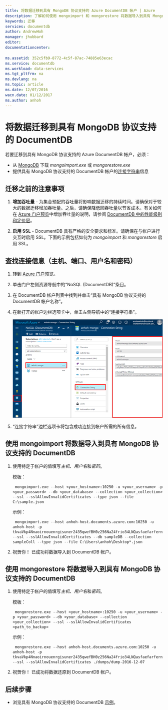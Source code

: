 ```yaml
---
title: 将数据迁移到具有 MongoDB 协议支持的 Azure DocumentDB 帐户 | Azure
description: 了解如何使用 mongoimport 和 mongorestore 将数据导入到具有 MongoDB 协议支持的 DocumentDB 帐户（目前以预览版提供）。
keywords: 迁移
services: documentdb
author: AndrewHoh
manager: jhubbard
editor: 
documentationcenter: 

ms.assetid: 352c5fb9-8772-4c5f-87ac-74885e63ecac
ms.service: documentdb
ms.workload: data-services
ms.tgt_pltfrm: na
ms.devlang: na
ms.topic: article
ms.date: 12/07/2016
wacn.date: 01/12/2017
ms.author: anhoh
---
```


# 将数据迁移到具有 MongoDB 协议支持的 DocumentDB
若要迁移到具有 MongoDB 协议支持的 Azure DocumentDB 帐户，必须：

- 从 [MongoDB](https://www.mongodb.com/download-center) 下载 *mongoimport.exe* 或 *mongorestore.exe*
- 提供具有 MongoDB 协议支持的 DocumentDB 帐户的[连接字符串](./documentdb-connect-mongodb-account.md)信息

## 迁移之前的注意事项

1. **增加吞吐量** - 为集合预配的吞吐量将影响数据迁移的持续时间。请确保对于较大的数据迁移增加吞吐量。之后，请确保降低回吞吐量以节省成本。有关如何在 [Azure 门户预览](https://portal.azure.cn)中增加吞吐量的说明，请参阅 [DocumentDB 中的性能级别和定价层](./documentdb-performance-levels.md)。

2. **启用 SSL** - DocumentDB 具有严格的安全要求和标准。请确保在与帐户进行交互时启用 SSL。下面的示例包括如何为 *mongoimport* 和 *mongorestore* 启用 SSL。

## 查找连接信息（主机、端口、用户名和密码）

1. 转到 [Azure 门户预览](https://portal.azure.cn)。

2. 单击门户左侧资源导航中的“NoSQL (DocumentDB)”条目。

3. 在 DocumentDB 帐户列表中找到并单击“具有 MongoDB 协议支持的 DocumentDB 帐户名称”。

4. 在新打开的帐户边栏选项卡中，单击左侧导航中的“连接字符串”。

    ![“连接”边栏选项卡的屏幕截图](./media/documentdb-mongodb-migrate/ConnectionStringBlade.png)  

5. “连接字符串”边栏选项卡将包含成功连接到帐户所需的所有信息。

## 使用 mongoimport 将数据导入到具有 MongoDB 协议支持的 DocumentDB

1. 使用特定于帐户的值填写*主机*、*用户名*和*密码*。

    模板：

        mongoimport.exe --host <your_hostname>:10250 -u <your_username> -p <your_password> --db <your_database> --collection <your_collection> --ssl --sslAllowInvalidCertificates --type json --file C:\sample.json

    示例：

        mongoimport.exe --host anhoh-host.documents.azure.com:10250 -u anhoh-host -p tkvaVkp4Nnaoirnouenrgisuner2435qwefBH0z256Na24frio34LNQasfaefarfernoimczciqisAXw== --ssl --sslAllowInvalidCertificates --db sampleDB --collection sampleColl --type json --file C:\Users\anhoh\Desktop*.json

2. 祝贺你！ 已成功将数据导入到 DocumentDB 帐户。

## 使用 mongorestore 将数据导入到具有 MongoDB 协议支持的 DocumentDB

1. 使用特定于帐户的值填写*主机*、*用户名*和*密码*。

    模板：

        mongorestore.exe --host <your_hostname>:10250 -u <your_username> -p <your_password> --db <your_database> --collection <your_collection> --ssl --sslAllowInvalidCertificates <path_to_backup>

    示例：

        mongorestore.exe --host anhoh-host.documents.azure.com:10250 -u anhoh-host -p tkvaVkp4Nnaoirnouenrgisuner2435qwefBH0z256Na24frio34LNQasfaefarfernoimczciqisAXw== --ssl --sslAllowInvalidCertificates ./dumps/dump-2016-12-07

2. 祝贺你！ 已成功将数据还原到 DocumentDB 帐户。

## 后续步骤
- 浏览具有 MongoDB 协议支持的 DocumentDB [示例](./documentdb-mongodb-samples.md)。

<!---HONumber=Mooncake_0103_2017-->

